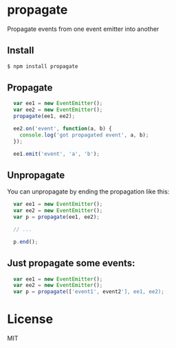 # propagate

Propagate events from one event emitter into another

## Install

```bash
$ npm install propagate
```

## Propagate

```javascript
  var ee1 = new EventEmitter();
  var ee2 = new EventEmitter();
  propagate(ee1, ee2);

  ee2.on('event', function(a, b) {
    console.log('got propagated event', a, b);
  });

  ee1.emit('event', 'a', 'b');
```

## Unpropagate

You can unpropagate by ending the propagation like this:

```javascript
  var ee1 = new EventEmitter();
  var ee2 = new EventEmitter();
  var p = propagate(ee1, ee2);

  // ...

  p.end();
```

## Just propagate some events:

```javascript
  var ee1 = new EventEmitter();
  var ee2 = new EventEmitter();
  var p = propagate(['event1', event2'], ee1, ee2);
```

# License

MIT